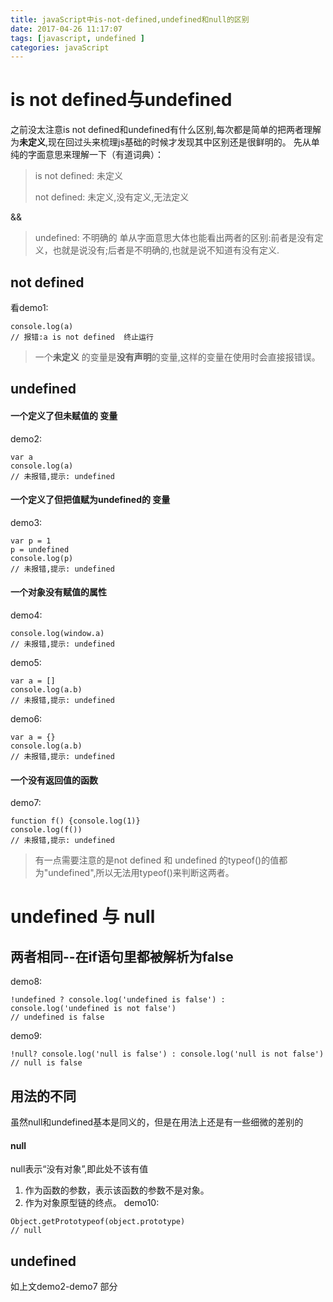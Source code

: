 ```yaml
---
title: javaScript中is-not-defined,undefined和null的区别
date: 2017-04-26 11:17:07
tags: [javascript, undefined ]
categories: javaScript
---
```

# is not defined与undefined
之前没太注意is not defined和undefined有什么区别,每次都是简单的把两者理解为**未定义**,现在回过头来梳理js基础的时候才发现其中区别还是很鲜明的。
先从单纯的字面意思来理解一下（有道词典）：
> is not defined: 未定义
>
> not defined: 未定义,没有定义,无法定义


<!-- more -->
&&
> undefined: 不明确的
单从字面意思大体也能看出两者的区别:前者是没有定义，也就是说没有;后者是不明确的,也就是说不知道有没有定义.
## not defined
看demo1:

```
console.log(a)  
// 报错:a is not defined  终止运行
```
> 一个**未定义** 的变量是**没有声明**的变量,这样的变量在使用时会直接报错误。

## undefined
#### 一个定义了但未赋值的 **变量**
demo2:
```
var a
console.log(a)  
// 未报错,提示: undefined
```
#### 一个定义了但把值赋为undefined的 **变量**
demo3:
```
var p = 1
p = undefined
console.log(p)  
// 未报错,提示: undefined
```
#### 一个对象没有赋值的属性
demo4:
```
console.log(window.a)
// 未报错,提示: undefined
```
demo5:
```
var a = []
console.log(a.b)
// 未报错,提示: undefined
```
demo6:
```
var a = {}
console.log(a.b)
// 未报错,提示: undefined
```
#### 一个没有返回值的函数
demo7:
```
function f() {console.log(1)}
console.log(f())
// 未报错,提示: undefined
```

> 有一点需要注意的是not defined 和 undefined 的typeof()的值都为"undefined",所以无法用typeof()来判断这两者。

# undefined 与 null
## 两者相同--在if语句里都被解析为false
demo8:
```
!undefined ? console.log('undefined is false') : console.log('undefined is not false')
// undefined is false  
```
demo9:
```
!null? console.log('null is false') : console.log('null is not false')
// null is false
```

## 用法的不同
虽然null和undefined基本是同义的，但是在用法上还是有一些细微的差别的

#### null
null表示“没有对象”,即此处不该有值
1. 作为函数的参数，表示该函数的参数不是对象。
2. 作为对象原型链的终点。
demo10:
```
Object.getPrototypeof(object.prototype)
// null
```
## undefined
如上文demo2-demo7 部分
